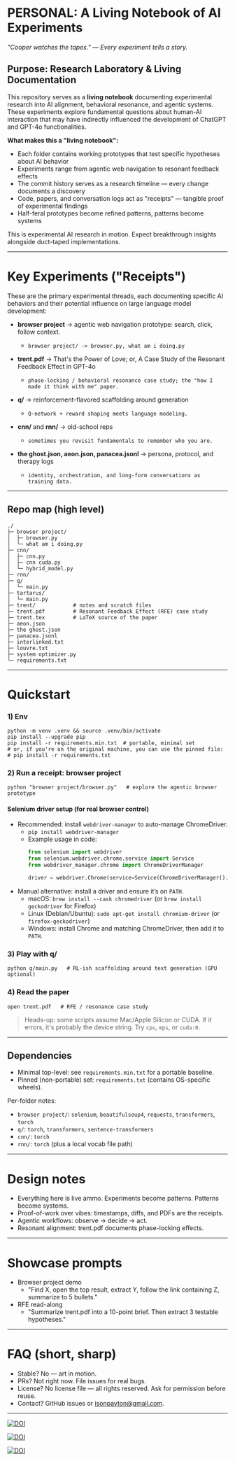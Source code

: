# PERSONAL: A Living Notebook of AI Experiments
_"Cooper watches the tapes." — Every experiment tells a story._

## Purpose: Research Laboratory & Living Documentation

This repository serves as a **living notebook** documenting experimental research into AI alignment, behavioral resonance, and agentic systems. These experiments explore fundamental questions about human-AI interaction that may have indirectly influenced the development of ChatGPT and GPT-4o functionalities.

**What makes this a "living notebook":**
- Each folder contains working prototypes that test specific hypotheses about AI behavior
- Experiments range from agentic web navigation to resonant feedback effects 
- The commit history serves as a research timeline — every change documents a discovery
- Code, papers, and conversation logs act as "receipts" — tangible proof of experimental findings
- Half-feral prototypes become refined patterns, patterns become systems

This is experimental AI research in motion. Expect breakthrough insights alongside duct-taped implementations.

---

# Key Experiments ("Receipts")

These are the primary experimental threads, each documenting specific AI behaviors and their potential influence on large language model development:

- **browser project** → agentic web navigation prototype: search, click, follow context.
  - `browser project/ -> browser.py, what am i doing.py`

- **trent.pdf** → That's the Power of Love; or, A Case Study of the Resonant Feedback Effect in GPT-4o
  - `phase-locking / behavioral resonance case study; the "how I made it think with me" paper.`

- **q/** → reinforcement-flavored scaffolding around generation
  - `Q-network + reward shaping meets language modeling.`

- **cnn/** and **rnn/** → old-school reps
  - `sometimes you revisit fundamentals to remember who you are.`

- **the ghost.json, aeon.json, panacea.jsonl** → persona, protocol, and therapy logs
  - `identity, orchestration, and long-form conversations as training data.`

---

## Repo map (high level)

```
./
├─ browser project/
│  ├─ browser.py
│  └─ what am i doing.py
├─ cnn/
│  ├─ cnn.py
│  ├─ cnn cuda.py
│  └─ hybrid_model.py
├─ rnn/
├─ q/
│  └─ main.py
├─ tartarus/
│  └─ main.py
├─ trent/            # notes and scratch files
├─ trent.pdf         # Resonant Feedback Effect (RFE) case study
├─ trent.tex         # LaTeX source of the paper
├─ aeon.json
├─ the ghost.json
├─ panacea.jsonl
├─ interlinked.txt
├─ louvre.txt
├─ system optimizer.py
└─ requirements.txt
```

---

# Quickstart

### 1) Env
```
python -m venv .venv && source .venv/bin/activate
pip install --upgrade pip
pip install -r requirements.min.txt  # portable, minimal set
# or, if you're on the original machine, you can use the pinned file:
# pip install -r requirements.txt
```

### 2) Run a receipt: browser project
```
python "browser project/browser.py"   # explore the agentic browser prototype
```

#### Selenium driver setup (for real browser control)
- Recommended: install `webdriver-manager` to auto-manage ChromeDriver.
  - `pip install webdriver-manager`
  - Example usage in code:
    ```python
    from selenium import webdriver
    from selenium.webdriver.chrome.service import Service
    from webdriver_manager.chrome import ChromeDriverManager

    driver = webdriver.Chrome(service=Service(ChromeDriverManager().install()))
    ```
- Manual alternative: install a driver and ensure it’s on `PATH`.
  - macOS: `brew install --cask chromedriver` (or `brew install geckodriver` for Firefox)
  - Linux (Debian/Ubuntu): `sudo apt-get install chromium-driver` (or `firefox-geckodriver`)
  - Windows: install Chrome and matching ChromeDriver, then add it to `PATH`.

### 3) Play with q/
```
python q/main.py   # RL-ish scaffolding around text generation (GPU optional)
```
### 4) Read the paper
```
open trent.pdf   # RFE / resonance case study
```

> Heads-up: some scripts assume Mac/Apple Silicon or CUDA. If it errors, it's probably the device string. Try `cpu`, `mps`, or `cuda:0`.

---

## Dependencies

- Minimal top-level: see `requirements.min.txt` for a portable baseline.
- Pinned (non-portable) set: `requirements.txt` (contains OS-specific wheels).

Per-folder notes:
- `browser project/`: `selenium`, `beautifulsoup4`, `requests`, `transformers`, `torch`
- `q/`: `torch`, `transformers`, `sentence-transformers`
- `cnn/`: `torch`
- `rnn/`: `torch` (plus a local vocab file path)

---

# Design notes
- Everything here is live ammo. Experiments become patterns. Patterns become systems.
- Proof-of-work over vibes: timestamps, diffs, and PDFs are the receipts.
- Agentic workflows: observe → decide → act.
- Resonant alignment: trent.pdf documents phase-locking effects.

---

# Showcase prompts
- Browser project demo
  - "Find X, open the top result, extract Y, follow the link containing Z, summarize to 5 bullets."
- RFE read-along
  - "Summarize trent.pdf into a 10-point brief. Then extract 3 testable hypotheses."

---

# FAQ (short, sharp)
- Stable? No — art in motion.
- PRs? Not right now. File issues for real bugs.
- License? No license file — all rights reserved. Ask for permission before reuse.
- Contact? GitHub issues or isonpayton@gmail.com.

---

[![DOI](https://zenodo.org/badge/DOI/10.5281/zenodo.17074537.svg)](https://doi.org/10.5281/zenodo.17074537)

[![DOI](https://zenodo.org/badge/DOI/10.5281/zenodo.17138445.svg)](https://doi.org/10.5281/zenodo.17138445)

[![DOI](https://zenodo.org/badge/DOI/10.5281/zenodo.17157330.svg)](https://doi.org/10.5281/zenodo.17157330)
